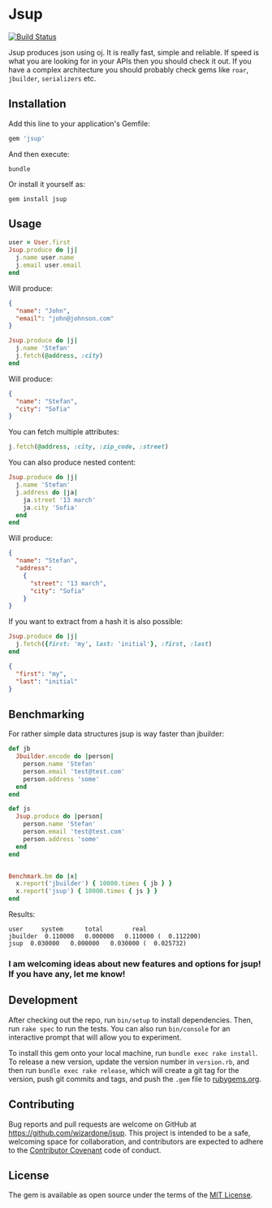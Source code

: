 # Jsup
[![Build Status](https://travis-ci.org/wizardone/jsup.svg?branch=master)](https://travis-ci.org/wizardone/jsup)

Jsup produces json using oj. It is really fast, simple and reliable. If
speed is what you are looking for in your APIs then you should check it
out.
If you have a complex architecture you should probably check gems like
`roar`, `jbuilder`, `serializers` etc.

## Installation

Add this line to your application's Gemfile:

```ruby
gem 'jsup'
```

And then execute:

`bundle`

Or install it yourself as:

`gem install jsup`

## Usage
```ruby
user = User.first
Jsup.produce do |j|
  j.name user.name
  j.email user.email
end
```
Will produce:
```json
{
  "name": "John",
  "email": "john@johnson.com"
}
```

```ruby
Jsup.produce do |j|
  j.name 'Stefan'
  j.fetch(@address, :city)
end
```
Will produce:
```json
{
  "name": "Stefan",
  "city": "Sofia"
}
```
You can fetch multiple attributes:
```ruby
j.fetch(@address, :city, :zip_code, :street)
```

You can also produce nested content:
```ruby
Jsup.produce do |j|
  j.name 'Stefan'
  j.address do |ja|
    ja.street '13 march'
    ja.city 'Sofia'
  end
end
```
Will produce:
```json
{
  "name": "Stefan",
  "address":
    {
      "street": "13 march",
      "city": "Sofia"
    }
}
```
If you want to extract from a hash it is also possible:
```ruby
Jsup.produce do |j|
  j.fetch({first: 'my', last: 'initial'}, :first, :last)
end
```
```json
{
  "first": "my",
  "last": "initial"
}
```

## Benchmarking
For rather simple data structures jsup is way faster than jbuilder:
```ruby
def jb
  Jbuilder.encode do |person|
    person.name 'Stefan'
    person.email 'test@test.com'
    person.address 'some'
  end
end

def js
  Jsup.produce do |person|
    person.name 'Stefan'
    person.email 'test@test.com'
    person.address 'some'
  end
end


Benchmark.bm do |x|
  x.report('jbuilder') { 10000.times { jb } }
  x.report('jsup') { 10000.times { js } }
end
```
Results:
```shell
user     system      total        real
jbuilder  0.110000   0.000000   0.110000 (  0.112200)
jsup  0.030000   0.000000   0.030000 (  0.025732)
```

### I am welcoming ideas about new features and options for jsup! If you have any, let me know!


## Development

  After checking out the repo, run `bin/setup` to install dependencies. Then, run `rake spec` to run the tests. You can also run `bin/console` for an interactive prompt that will allow you to experiment.

  To install this gem onto your local machine, run `bundle exec rake install`. To release a new version, update the version number in `version.rb`, and then run `bundle exec rake release`, which will create a git tag for the version, push git commits and tags, and push the `.gem` file to [rubygems.org](https://rubygems.org).

## Contributing

  Bug reports and pull requests are welcome on GitHub at https://github.com/wizardone/jsup. This project is intended to be a safe, welcoming space for collaboration, and contributors are expected to adhere to the [Contributor Covenant](http://contributor-covenant.org) code of conduct.


## License

  The gem is available as open source under the terms of the [MIT License](http://opensource.org/licenses/MIT).

